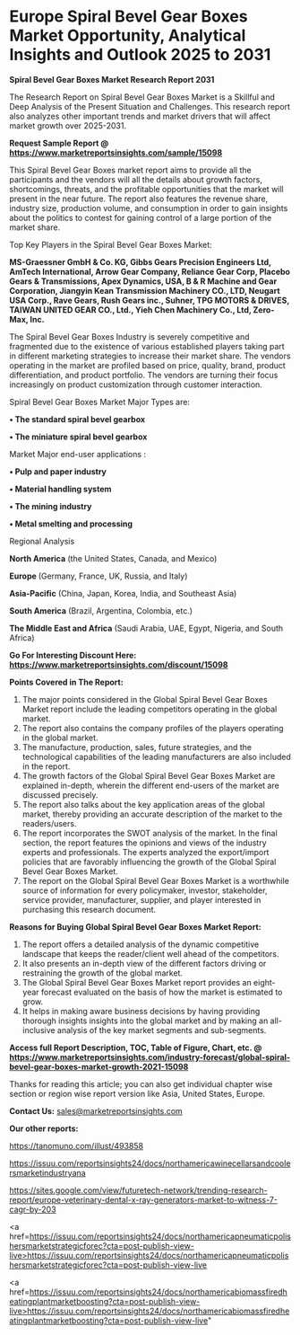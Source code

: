 # Europe Spiral Bevel Gear Boxes Market Opportunity, Analytical Insights and Outlook 2025 to 2031

<strong>Spiral Bevel Gear Boxes Market Research Report 2031</strong>

The Research Report on Spiral Bevel Gear Boxes Market is a Skillful and Deep Analysis of the Present Situation and Challenges. This research report also analyzes other important trends and market drivers that will affect market growth over 2025-2031.

<strong>Request Sample Report @ <a href=https://www.marketreportsinsights.com/sample/15098>https://www.marketreportsinsights.com/sample/15098</a></strong>

This Spiral Bevel Gear Boxes market report aims to provide all the participants and the vendors will all the details about growth factors, shortcomings, threats, and the profitable opportunities that the market will present in the near future. The report also features the revenue share, industry size, production volume, and consumption in order to gain insights about the politics to contest for gaining control of a large portion of the market share.

Top Key Players in the Spiral Bevel Gear Boxes Market:

<strong>MS-Graessner GmbH & Co. KG, Gibbs Gears Precision Engineers Ltd, AmTech International, Arrow Gear Company, Reliance Gear Corp, Placebo Gears & Transmissions, Apex Dynamics, USA, B & R Machine and Gear Corporation, Jiangyin Kean Transmission Machinery CO., LTD, Neugart USA Corp., Rave Gears, Rush Gears inc., Suhner, TPG MOTORS & DRIVES, TAIWAN UNITED GEAR CO., Ltd., Yieh Chen Machinery Co., Ltd, Zero-Max, Inc.</strong>

The Spiral Bevel Gear Boxes Industry is severely competitive and fragmented due to the existence of various established players taking part in different marketing strategies to increase their market share. The vendors operating in the market are profiled based on price, quality, brand, product differentiation, and product portfolio. The vendors are turning their focus increasingly on product customization through customer interaction.

Spiral Bevel Gear Boxes Market Major Types are:

<strong>• The standard spiral bevel gearbox

• The miniature spiral bevel gearbox</strong>

Market Major end-user applications :

<strong>• Pulp and paper industry

• Material handling system

• The mining industry

• Metal smelting and processing</strong>

Regional Analysis

</u><strong><b>North America</b></strong> (the United States, Canada, and Mexico)

<strong><b>Europe </b></strong>(Germany, France, UK, Russia, and Italy)

<strong><b>Asia-Pacific</b></strong> (China, Japan, Korea, India, and Southeast Asia)

<strong><b>South America</b></strong> (Brazil, Argentina, Colombia, etc.)

<strong><b>The Middle East and Africa</b></strong> (Saudi Arabia, UAE, Egypt, Nigeria, and South Africa)

<strong>Go For Interesting Discount Here: <a href=https://www.marketreportsinsights.com/discount/15098>https://www.marketreportsinsights.com/discount/15098</a></strong>

<strong>Points Covered in The Report:</strong>
<ol>
  <li>The major points considered in the Global Spiral Bevel Gear Boxes Market report include the leading competitors operating in the global market.</li>
  <li>The report also contains the company profiles of the players operating in the global market.</li>
  <li>The manufacture, production, sales, future strategies, and the technological capabilities of the leading manufacturers are also included in the report.</li>
  <li>The growth factors of the Global Spiral Bevel Gear Boxes Market are explained in-depth, wherein the different end-users of the market are discussed precisely.</li>
  <li>The report also talks about the key application areas of the global market, thereby providing an accurate description of the market to the readers/users.</li>
  <li>The report incorporates the SWOT analysis of the market. In the final section, the report features the opinions and views of the industry experts and professionals. The experts analyzed the export/import policies that are favorably influencing the growth of the Global Spiral Bevel Gear Boxes Market.</li>
  <li>The report on the Global Spiral Bevel Gear Boxes Market is a worthwhile source of information for every policymaker, investor, stakeholder, service provider, manufacturer, supplier, and player interested in purchasing this research document.</li>
</ol>
<strong>Reasons for Buying Global Spiral Bevel Gear Boxes Market Report:</strong>

<ol>
  <li>The report offers a detailed analysis of the dynamic competitive landscape that keeps the reader/client well ahead of the competitors.</li>
  <li>It also presents an in-depth view of the different factors driving or restraining the growth of the global market.</li>
  <li>The Global Spiral Bevel Gear Boxes Market report provides an eight-year forecast evaluated on the basis of how the market is estimated to grow.</li>
  <li>It helps in making aware business decisions by having providing thorough insights insights into the global market and by making an all-inclusive analysis of the key market segments and sub-segments.</li>
</ol>
<strong>Access full Report Description, TOC, Table of Figure, Chart, etc. @ <a href=https://www.marketreportsinsights.com/industry-forecast/global-spiral-bevel-gear-boxes-market-growth-2021-15098>https://www.marketreportsinsights.com/industry-forecast/global-spiral-bevel-gear-boxes-market-growth-2021-15098</a></strong>


Thanks for reading this article; you can also get individual chapter wise section or region wise report version like Asia, United States, Europe.

<strong>Contact Us:</strong>
sales@marketreportsinsights.com

<strong>Our other reports:</strong>

<a href=https://tanomuno.com/illust/493858>https://tanomuno.com/illust/493858</a>

<a href=https://issuu.com/reportsinsights24/docs/northamericawinecellarsandcoolersmarketindustryana>https://issuu.com/reportsinsights24/docs/northamericawinecellarsandcoolersmarketindustryana</a>

<a href=https://sites.google.com/view/futuretech-network/trending-research-report/europe-veterinary-dental-x-ray-generators-market-to-witness-7-cagr-by-203>https://sites.google.com/view/futuretech-network/trending-research-report/europe-veterinary-dental-x-ray-generators-market-to-witness-7-cagr-by-203</a>

<a href=https://issuu.com/reportsinsights24/docs/northamericapneumaticpolishersmarketstrategicforec?cta=post-publish-view-live>https://issuu.com/reportsinsights24/docs/northamericapneumaticpolishersmarketstrategicforec?cta=post-publish-view-live</a>

<a href=https://issuu.com/reportsinsights24/docs/northamericabiomassfiredheatingplantmarketboosting?cta=post-publish-view-live>https://issuu.com/reportsinsights24/docs/northamericabiomassfiredheatingplantmarketboosting?cta=post-publish-view-live</a>"
